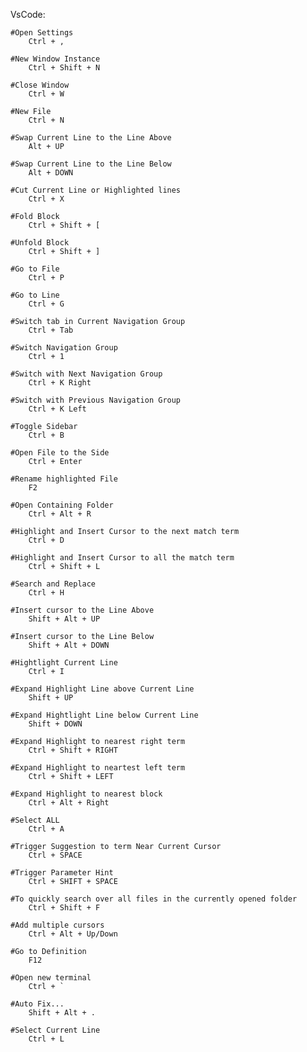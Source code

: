 VsCode:

    #Open Settings
        Ctrl + ,
    
    #New Window Instance
        Ctrl + Shift + N

    #Close Window
        Ctrl + W

    #New File
        Ctrl + N

    #Swap Current Line to the Line Above
        Alt + UP
    
    #Swap Current Line to the Line Below
        Alt + DOWN

    #Cut Current Line or Highlighted lines
        Ctrl + X

    #Fold Block
        Ctrl + Shift + [
        
    #Unfold Block
        Ctrl + Shift + ]

    #Go to File
        Ctrl + P

    #Go to Line
        Ctrl + G

    #Switch tab in Current Navigation Group
        Ctrl + Tab
    
    #Switch Navigation Group
        Ctrl + 1

    #Switch with Next Navigation Group
        Ctrl + K Right

    #Switch with Previous Navigation Group
        Ctrl + K Left

    #Toggle Sidebar
        Ctrl + B

    #Open File to the Side
        Ctrl + Enter

    #Rename highlighted File
        F2

    #Open Containing Folder
        Ctrl + Alt + R

    #Highlight and Insert Cursor to the next match term
        Ctrl + D

    #Highlight and Insert Cursor to all the match term
        Ctrl + Shift + L

    #Search and Replace
        Ctrl + H

    #Insert cursor to the Line Above
        Shift + Alt + UP

    #Insert cursor to the Line Below
        Shift + Alt + DOWN

    #Hightlight Current Line
        Ctrl + I

    #Expand Highlight Line above Current Line
        Shift + UP

    #Expand Hightlight Line below Current Line
        Shift + DOWN

    #Expand Highlight to nearest right term
        Ctrl + Shift + RIGHT

    #Expand Highlight to neartest left term
        Ctrl + Shift + LEFT

    #Expand Highlight to nearest block
        Ctrl + Alt + Right

    #Select ALL
        Ctrl + A

    #Trigger Suggestion to term Near Current Cursor
        Ctrl + SPACE

    #Trigger Parameter Hint
        Ctrl + SHIFT + SPACE
        
    #To quickly search over all files in the currently opened folder
        Ctrl + Shift + F

    #Add multiple cursors
        Ctrl + Alt + Up/Down

    #Go to Definition
        F12
        
    #Open new terminal
        Ctrl + `

    #Auto Fix...
        Shift + Alt + .

    #Select Current Line
        Ctrl + L
